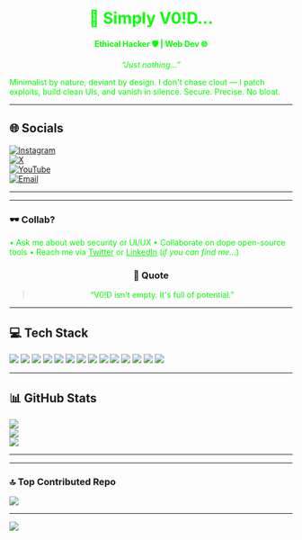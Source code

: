 <div align="center">

<h1 style="color:#00FF00;">👾 Simply V0!D...</h1>
<p><strong><span style="color:#00FF00;">Ethical Hacker 🛡️ | Web Dev 🌐</span></strong></p>
<p><em><span style="color:#00FF00;">“Just nothing...”</span></em></p>

</div>

<p><span style="color:#00FF00;">
Minimalist by nature, deviant by design.  
I don't chase clout — I patch exploits, build clean UIs, and vanish in silence.  
Secure. Precise. No bloat.
</span></p>

---

## 🌐 Socials  
[![Instagram](https://img.shields.io/badge/Instagram-%23E4405F.svg?logo=Instagram&logoColor=white)](https://instagram.com/maxroshhq)  
[![X](https://img.shields.io/badge/X-black.svg?logo=X&logoColor=white)](https://x.com/maxroshHQ)  
[![YouTube](https://img.shields.io/badge/YouTube-%23FF0000.svg?logo=YouTube&logoColor=white)](https://youtube.com/@maxroshhq)  
[![Email](https://img.shields.io/badge/Email-D14836?logo=gmail&logoColor=white)](mailto:maxroshhq@gmail.com)  

---

---

### 🕶️ Collab?  
<span style="color:#00FF00;">
• Ask me about web security or UI/UX  
• Collaborate on dope open-source tools  
• Reach me via <a href="https://twitter.com/maxroshHQ" style="color:#00FF00;">Twitter</a> or <a href="https://linkedin.com/in/maxroshHQ" style="color:#00FF00;">LinkedIn</a>  
(<em>if you can find me...</em>)
</span>

<div align="center">

### 🖤 Quote  
<blockquote><span style="color:#00FF00;">“V0!D isn't empty. It's full of potential.”</span></blockquote>

</div>

---

## 💻 Tech Stack

<p align="left">
  <img src="https://img.shields.io/badge/html5-%23E34F26.svg?style=flat-square&logo=html5&logoColor=white"/>
  <img src="https://img.shields.io/badge/css3-%231572B6.svg?style=flat-square&logo=css3&logoColor=white"/>
  <img src="https://img.shields.io/badge/python-3670A0?style=flat-square&logo=python&logoColor=ffdd54"/>
  <img src="https://img.shields.io/badge/react-%2320232a.svg?style=flat-square&logo=react&logoColor=%2361DAFB"/>
  <img src="https://img.shields.io/badge/tailwindcss-%2338B2AC.svg?style=flat-square&logo=tailwind-css&logoColor=white"/>
  <img src="https://img.shields.io/badge/vite-%23646CFF.svg?style=flat-square&logo=vite&logoColor=white"/>
  <img src="https://img.shields.io/badge/Adobe%20XD-470137?style=flat-square&logo=Adobe%20XD&logoColor=%23FF61F6"/>
  <img src="https://img.shields.io/badge/figma-%23F24E1E.svg?style=flat-square&logo=figma&logoColor=white"/>
  <img src="https://img.shields.io/badge/Canva-%2300C4CC.svg?style=flat-square&logo=Canva&logoColor=white"/>
  <img src="https://img.shields.io/badge/tor-%237E4798.svg?style=flat-square&logo=tor-project&logoColor=white"/>
  <img src="https://img.shields.io/badge/github-%23121011.svg?style=flat-square&logo=github&logoColor=white"/>
  <img src="https://img.shields.io/badge/bash_script-%23121011.svg?style=flat-square&logo=gnu-bash&logoColor=white"/>
  <img src="https://img.shields.io/badge/Windows%20Terminal-%234D4D4D.svg?style=flat-square&logo=windows-terminal&logoColor=white"/>
  <img src="https://img.shields.io/badge/PowerShell-%235391FE.svg?style=flat-square&logo=powershell&logoColor=white"/>
</p>

---

## 📊 GitHub Stats  
![](https://github-readme-stats.vercel.app/api?username=maxroshHQ&theme=merko&hide_border=false&include_all_commits=true&count_private=false)  
![](https://nirzak-streak-stats.vercel.app/?user=maxroshHQ&theme=merko&hide_border=false)  
![](https://github-readme-stats.vercel.app/api/top-langs/?username=maxroshHQ&theme=merko&hide_border=false&include_all_commits=true&count_private=false&layout=compact)

---

---

### 🔝 Top Contributed Repo  
![](https://github-contributor-stats.vercel.app/api?username=maxroshHQ&limit=5&theme=dark&combine_all_yearly_contributions=true)

---

[![](https://visitcount.itsvg.in/api?id=maxroshHQ&icon=0&color=0)](https://visitcount.itsvg.in)

<!-- Built with love by V0!D -->
